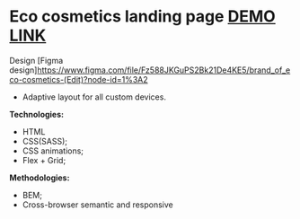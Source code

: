 # Eco cosmetics landing page [DEMO LINK](https://DarMatt.github.io/Eco_cosmetics/)

Design [Figma design]https://www.figma.com/file/Fz588JKGuPS2Bk21De4KE5/brand_of_eco-cosmetics-(Edit)?node-id=1%3A2

- Adaptive layout for all custom devices.

**Technologies:**
- HTML
- CSS(SASS);
- CSS animations;
- Flex + Grid;

**Methodologies:**
- BEM;
- Cross-browser semantic and responsive

